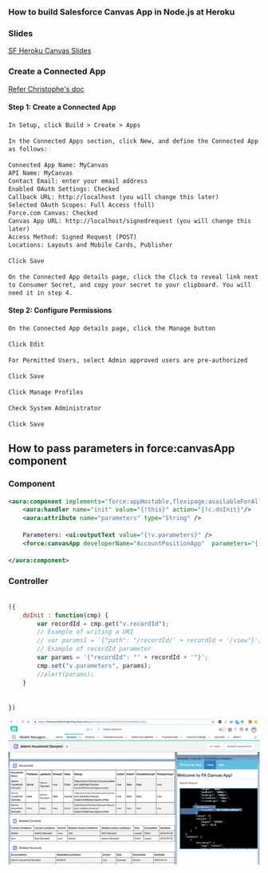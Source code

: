 ###  How to build Salesforce Canvas App in Node.js at Heroku

### Slides
[SF Heroku Canvas Slides](https://mohan-chinnappan-n2.github.io/2019/canvas/canvas.html)

### Create a Connected App

[Refer Christophe's doc](http://ccoenraets.github.io/salesforce-developer-advanced/Using-Canvas.html)

#### Step 1: Create a Connected App
```
In Setup, click Build > Create > Apps

In the Connected Apps section, click New, and define the Connected App as follows:

Connected App Name: MyCanvas
API Name: MyCanvas
Contact Email: enter your email address
Enabled OAuth Settings: Checked
Callback URL: http://localhost (you will change this later)
Selected OAuth Scopes: Full Access (full)
Force.com Canvas: Checked
Canvas App URL: http://localhost/signedrequest (you will change this later)
Access Method: Signed Request (POST)
Locations: Layouts and Mobile Cards, Publisher

Click Save

On the Connected App details page, click the Click to reveal link next to Consumer Secret, and copy your secret to your clipboard. You will need it in step 4.

```

#### Step 2: Configure Permissions

```
On the Connected App details page, click the Manage button

Click Edit

For Permitted Users, select Admin approved users are pre-authorized

Click Save

Click Manage Profiles

Check System Administrator

Click Save
```

## How to pass parameters in force:canvasApp component

### Component

```xml
<aura:component implements="force:appHostable,flexipage:availableForAllPageTypes,flexipage:availableForRecordHome,force:hasRecordId" access="global" >
	<aura:handler name="init" value="{!this}" action="{!c.doInit}"/>   
    <aura:attribute name="parameters" type="String" />
      
    Parameters: <ui:outputText value="{!v.parameters}" />
    <force:canvasApp developerName="AccountPositionApp"  parameters="{!v.parameters}"  />

</aura:component>

```

### Controller


```js

({
    doInit : function(cmp) {
        var recordId = cmp.get("v.recordId");
        // Example of writing a URI
        // var params1 = '{"path": "/recordId/' + recordId + '/view"}';
        // Example of recordId parameter
        var params = '{"recordId": "' + recordId + '"}';
        cmp.set("v.parameters", params);
        //alert(params);
    } 
    
    
})

``` 

![Parameters payload](img/canvasParameters.png)




